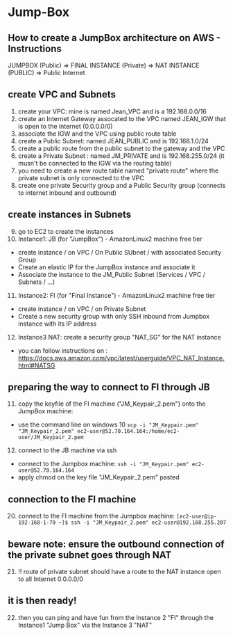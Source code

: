 # Jump-Box
## How to create a JumpBox architecture on AWS - Instructions

JUMPBOX (Public) => FINAL INSTANCE (Private) => NAT INSTANCE (PUBLIC) => Public Internet

## create VPC and Subnets
1. create your VPC: mine is named Jean_VPC and is a 192.168.0.0/16
2. create an Internet Gateway assocated to the VPC named JEAN_IGW that is open to the internet (0.0.0.0/0)
3. associate the IGW and the VPC using public route table
4. create a Public Subnet: named JEAN_PUBLIC and is 192.168.1.0/24
5. create a public route from the public subnet to the gateway and the VPC
6. create a Private Subnet : named JM_PRIVATE and is 192.168.255.0/24 (it musn't be connected to the IGW via the routing table)
7. you need to create a new route table named "private route" where the private subnet is only connected to the VPC
8. create one private Security group and a Public Security group (connects to internet inbound and outbound)

## create instances in Subnets
9. go to EC2 to create the instances
10. Instance1: JB (for "JumpBox") - AmazonLinux2 machine free tier
- create instance / on VPC / On Public SUbnet / with associated Security Group
- Create an elastic IP for the JumpBox instance and associate it
- Associate the instance to the JM_Public Subnet (Services / VPC / Subnets / ...)

11. Instance2: FI (for "Final Instance") - AmazonLinux2 machine free tier
- create instance / on VPC / on Private Subnet
- Create a new security group with only SSH inbound from Jumpbox instance with its IP address

12. Instance3 NAT: create a security group "NAT_SG" for the NAT instance
- you can follow instructions on : https://docs.aws.amazon.com/vpc/latest/userguide/VPC_NAT_Instance.html#NATSG

## preparing the way to connect to FI through JB
11. copy the keyfile of the FI machine ("JM_Keypair_2.pem") onto the JumpBox machine: 
- use the command line on windows 10
``scp -i "JM_Keypair.pem" "JM_Keypair_2.pem" ec2-user@52.70.164.164:/home/ec2-user/JM_Keypair_2.pem``

12. connect to the JB machine via ssh
- connect to the Jumpbox machine:
``ssh -i "JM_Keypair.pem" ec2-user@52.70.164.164``
- apply chmod on the key file "JM_Keypair_2.pem" pasted

## connection to the FI machine
20. connect to the FI machine from the Jumpbox machine:
``[ec2-user@ip-192-168-1-79 ~]$ ssh -i "JM_Keypair_2.pem" ec2-user@192.168.255.207``

## beware note: ensure the outbound connection of the private subnet goes through NAT
21. !! route of private subnet should have a route to the NAT instance open to all Internet 0.0.0.0/0

## it is then ready!
22. then you can ping and have fun from the Instance 2 "FI" through the Instance1 "Jump Box" via the Instance 3 "NAT"
